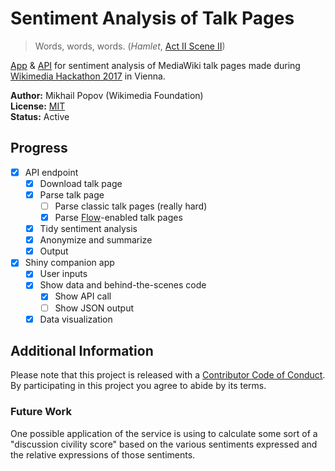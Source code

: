# Sentiment Analysis of Talk Pages

> Words, words, words. (_Hamlet_, [Act II Scene II](https://en.wikisource.org/wiki/The_Tragedy_of_Hamlet,_Prince_of_Denmark/Act_2#Scene_2._A_room_in_the_castle.))

[App](app/) &amp; [API](api/) for sentiment analysis of MediaWiki talk pages made during [Wikimedia Hackathon 2017](https://www.mediawiki.org/wiki/Wikimedia_Hackathon_2017) in Vienna.

__Author:__ Mikhail Popov (Wikimedia Foundation)<br/> 
__License:__ [MIT](http://opensource.org/licenses/MIT)<br/>
__Status:__ Active

## Progress

- [x] API endpoint
    - [x] Download talk page
    - [x] Parse talk page
        - [ ] Parse classic talk pages (really hard)
        - [x] Parse [Flow](https://www.mediawiki.org/wiki/Extension:Flow)-enabled talk pages
    - [x] Tidy sentiment analysis
    - [x] Anonymize and summarize
    - [x] Output
- [x] Shiny companion app
    - [x] User inputs
    - [x] Show data and behind-the-scenes code
        - [x] Show API call
        - [ ] Show JSON output
    - [x] Data visualization

## Additional Information

Please note that this project is released with a [Contributor Code of Conduct](https://github.com/bearloga/wmf-wmhack17/blob/master/CONDUCT.md). By participating in this project you agree to abide by its terms.

### Future Work

One possible application of the service is using to calculate some sort of a "discussion civility score" based on the various sentiments expressed and the relative expressions of those sentiments.
